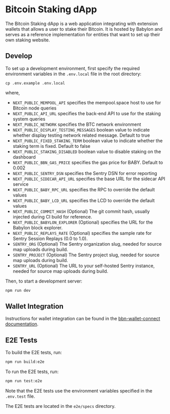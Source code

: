 # Bitcoin Staking dApp

The Bitcoin Staking dApp is a web application integrating with extension
wallets that allows a user to stake their Bitcoin. It is hosted by Babylon and
serves as a reference implementation for entities that want to set up their own
staking website.

## Develop

To set up a development environment, first specify the required environment
variables in the `.env.local` file in the root directory:

```
cp .env.example .env.local
```

where,

- `NEXT_PUBLIC_MEMPOOL_API` specifies the mempool.space host to use for Bitcoin
  node queries
- `NEXT_PUBLIC_API_URL` specifies the back-end API to use for the staking
  system queries
- `NEXT_PUBLIC_NETWORK` specifies the BTC network environment
- `NEXT_PUBLIC_DISPLAY_TESTING_MESSAGES` boolean value to indicate whether display
  testing network related message. Default to true
- `NEXT_PUBLIC_FIXED_STAKING_TERM` boolean value to indicate whether the staking term is fixed. Default to false
- `NEXT_PUBLIC_STAKING_DISABLED` boolean value to disable staking on the dashboard
- `NEXT_PUBLIC_BBN_GAS_PRICE` specifies the gas price for BABY. Default to 0.002
- `NEXT_PUBLIC_SENTRY_DSN` specifies the Sentry DSN for error reporting
- `NEXT_PUBLIC_SIDECAR_API_URL` specifies the base URL for the sidecar API service
- `NEXT_PUBLIC_BABY_RPC_URL` specifies the RPC to override the default values
- `NEXT_PUBLIC_BABY_LCD_URL` specifies the LCD to override the default values
- `NEXT_PUBLIC_COMMIT_HASH` (Optional) The git commit hash, usually injected during CI build for reference.
- `NEXT_PUBLIC_BABYLON_EXPLORER` (Optional) specifies the URL for the Babylon block explorer.
- `NEXT_PUBLIC_REPLAYS_RATE` (Optional) specifies the sample rate for Sentry Session Replays (0.0 to 1.0).
- `SENTRY_ORG` (Optional) The Sentry organization slug, needed for source map uploads during build.
- `SENTRY_PROJECT` (Optional) The Sentry project slug, needed for source map uploads during build.
- `SENTRY_URL` (Optional) The URL to your self-hosted Sentry instance, needed for source map uploads during build.

Then, to start a development server:

```bash
npm run dev
```

## Wallet Integration

Instructions for wallet integration can be found in the
[bbn-wallet-connect documentation](https://github.com/babylonlabs-io/bbn-wallet-connect).

## E2E Tests

To build the E2E tests, run:

```bash
npm run build:e2e
```

To run the E2E tests, run:

```bash
npm run test:e2e
```

Note that the E2E tests use the environment variables specified in the `.env.test` file.

The E2E tests are located in the `e2e/specs` directory.
